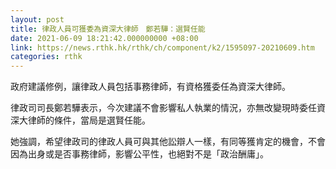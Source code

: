 ```yaml
---
layout: post
title: 律政人員可獲委為資深大律師　鄭若驊：選賢任能
date: 2021-06-09 18:21:42.000000000 +08:00
link: https://news.rthk.hk/rthk/ch/component/k2/1595097-20210609.htm
categories: rthk
---
```


政府建議修例，讓律政人員包括事務律師，有資格獲委任為資深大律師。

律政司司長鄭若驊表示，今次建議不會影響私人執業的情況，亦無改變現時委任資深大律師的條件，當局是選賢任能。

她強調，希望律政司的律政人員可與其他訟辯人一樣，有同等獲肯定的機會，不會因為出身或是否事務律師，影響公平性，也絕對不是「政治酬庸」。
